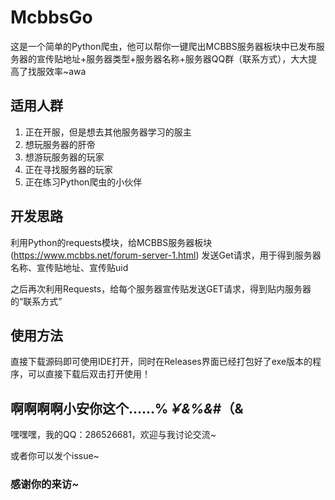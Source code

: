 # McbbsGo
这是一个简单的Python爬虫，他可以帮你一键爬出MCBBS服务器板块中已发布服务器的宣传贴地址+服务器类型+服务器名称+服务器QQ群（联系方式），大大提高了找服效率~awa

## 适用人群
1. 正在开服，但是想去其他服务器学习的服主
2. 想玩服务器的肝帝
3. 想游玩服务器的玩家
4. 正在寻找服务器的玩家
5. 正在练习Python爬虫的小伙伴

## 开发思路
利用Python的requests模块，给MCBBS服务器板块(https://www.mcbbs.net/forum-server-1.html) 发送Get请求，用于得到服务器名称、宣传贴地址、宣传贴uid

之后再次利用Requests，给每个服务器宣传贴发送GET请求，得到贴内服务器的“联系方式”

## 使用方法
直接下载源码即可使用IDE打开，同时在Releases界面已经打包好了exe版本的程序，可以直接下载后双击打开使用！

## 啊啊啊啊小安你这个……%*￥&%&*#（&
嘿嘿嘿，我的QQ：286526681，欢迎与我讨论交流~

或者你可以发个issue~

### 感谢你的来访~

